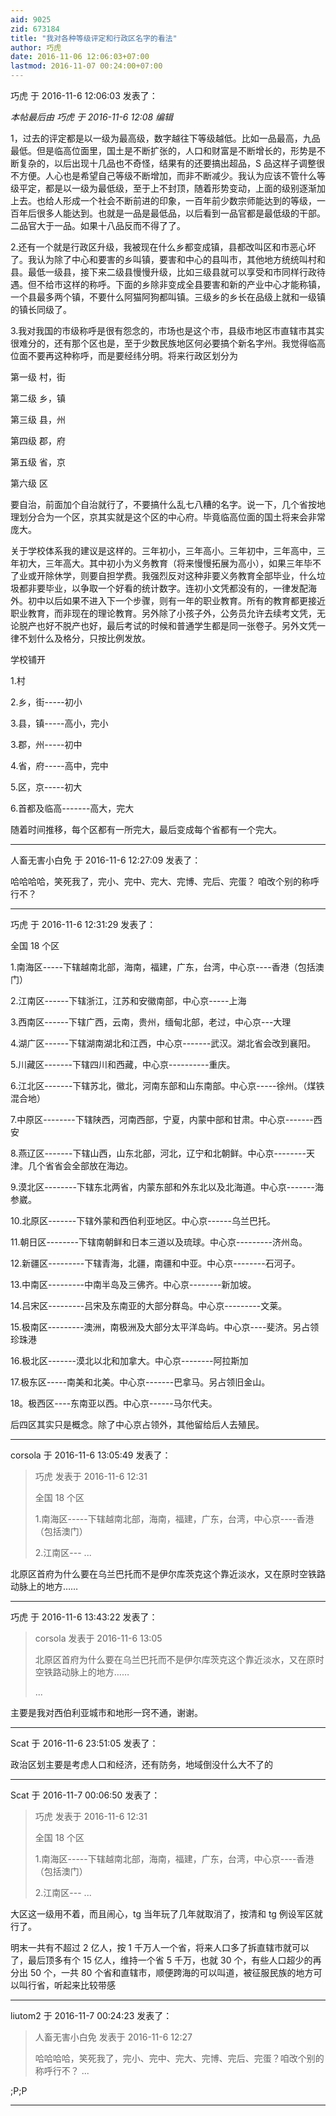 ```yaml
---
aid: 9025
zid: 673184
title: "我对各种等级评定和行政区名字的看法"
author: 巧虎
date: 2016-11-06 12:06:03+07:00
lastmod: 2016-11-07 00:24:00+07:00
---
```


巧虎 于 2016-11-6 12:06:03 发表了：

_本帖最后由 巧虎 于 2016-11-6 12:08 编辑_

1，过去的评定都是以一级为最高级，数字越往下等级越低。比如一品最高，九品最低。但是临高位面里，国土是不断扩张的，人口和财富是不断增长的，形势是不断复杂的，以后出现十几品也不奇怪，结果有的还要搞出超品，S 品这样子调整很不方便。人心也是希望自己等级不断增加，而非不断减少。我认为应该不管什么等级平定，都是以一级为最低级，至于上不封顶，随着形势变动，上面的级别逐渐加上去。也给人形成一个社会不断前进的印象，一百年前少数宗师能达到的等级，一百年后很多人能达到。也就是一品是最低品，以后看到一品官都是最低级的干部。二品官大于一品。如果十八品反而不得了了。

2.还有一个就是行政区升级，我被现在什么乡都变成镇，县都改叫区和市恶心坏了。我认为除了中心和要害的乡叫镇，要害和中心的县叫市，其他地方统统叫村和县。最低一级县，接下来二级县慢慢升级，比如三级县就可以享受和市同样行政待遇。但不给市这样的称呼。下面的乡除非变成全县要害和新的产业中心才能称镇，一个县最多两个镇，不要什么阿猫阿狗都叫镇。三级乡的乡长在品级上就和一级镇的镇长同级了。

3.我对我国的市级称呼是很有怨念的，市场也是这个市，县级市地区市直辖市其实很难分的，还有那个区也是，至于少数民族地区何必要搞个新名字州。我觉得临高位面不要再这种称呼，而是要经纬分明。将来行政区划分为

第一级 村，街

第二级 乡，镇

第三级 县，州

第四级 郡，府

第五级 省，京

第六级 区

要自治，前面加个自治就行了，不要搞什么乱七八糟的名字。说一下，几个省按地理划分合为一个区，京其实就是这个区的中心府。毕竟临高位面的国土将来会非常庞大。

关于学校体系我的建议是这样的。三年初小，三年高小。三年初中，三年高中，三年初大，三年高大。其中初小为义务教育（将来慢慢拓展为高小），如果三年毕不了业或开除休学，则要自担学费。我强烈反对这种非要义务教育全部毕业，什么垃圾都非要毕业，以争取一个好看的统计数字。连初小文凭都没有的，一律发配海外。初中以后如果不进入下一个步骤，则有一年的职业教育。所有的教育都更接近职业教育，而非现在的理论教育。另外除了小孩子外，公务员允许去续考文凭，无论脱产也好不脱产也好，最后考试的时候和普通学生都是同一张卷子。另外文凭一律不划什么及格分，只按比例发放。

学校铺开

1.村

2.乡，街-----初小

3.县，镇-----高小，完小

3.郡，州-----初中

4.省，府-----高中，完中

5.区，京-----初大

6.首都及临高-------高大，完大

随着时间推移，每个区都有一所完大，最后变成每个省都有一个完大。

---

人畜无害小白免 于 2016-11-6 12:27:09 发表了：

哈哈哈哈，笑死我了，完小、完中、完大、完博、完后、完蛋？
咱改个别的称呼行不？

---

巧虎 于 2016-11-6 12:31:29 发表了：

全国 18 个区

1.南海区-----下辖越南北部，海南，福建，广东，台湾，中心京----香港（包括澳门）

2.江南区------下辖浙江，江苏和安徽南部，中心京-----上海

3.西南区------下辖广西，云南，贵州，缅甸北部，老过，中心京---大理

4.湖广区------下辖湖南湖北和江西，中心京-------武汉。湖北省会改到襄阳。

5.川藏区-------下辖四川和西藏，中心京----------重庆。

6.江北区-------下辖苏北，徽北，河南东部和山东南部。中心京-----徐州。（煤铁混合地）

7.中原区--------下辖陕西，河南西部，宁夏，内蒙中部和甘肃。中心京-------西安

8.燕辽区-------下辖山西，山东北部，河北，辽宁和北朝鲜。中心京--------天津。几个省省会全部放在海边。

9.漠北区--------下辖东北两省，内蒙东部和外东北以及北海道。中心京-------海参崴。

10.北原区-------下辖外蒙和西伯利亚地区。中心京------乌兰巴托。

11.朝日区--------下辖南朝鲜和日本三道以及琉球。中心京---------济州岛。

12.新疆区---------下辖青海，北疆，南疆和中亚。中心京--------石河子。

13.中南区---------中南半岛及三佛齐。中心京--------新加坡。

14.吕宋区---------吕宋及东南亚的大部分群岛。中心京---------文莱。

15.极南区---------澳洲，南极洲及大部分太平洋岛屿。中心京----斐济。另占领珍珠港

16.极北区-------漠北以北和加拿大。中心京--------阿拉斯加

17.极东区-----南美和北美。中心京-------巴拿马。另占领旧金山。

18。极西区----东南亚以西。中心京------马尔代夫。

后四区其实只是概念。除了中心京占领外，其他留给后人去殖民。

---

corsola 于 2016-11-6 13:05:49 发表了：

> 巧虎 发表于 2016-11-6 12:31
>
> 全国 18 个区
>
> 1.南海区-----下辖越南北部，海南，福建，广东，台湾，中心京----香港（包括澳门）
>
> 2.江南区--- ...

北原区首府为什么要在乌兰巴托而不是伊尔库茨克这个靠近淡水，又在原时空铁路动脉上的地方……

---

巧虎 于 2016-11-6 13:43:22 发表了：

> corsola 发表于 2016-11-6 13:05
>
> 北原区首府为什么要在乌兰巴托而不是伊尔库茨克这个靠近淡水，又在原时空铁路动脉上的地方……
>
> ...

主要是我对西伯利亚城市和地形一窍不通，谢谢。

---

Scat 于 2016-11-6 23:51:05 发表了：

政治区划主要是考虑人口和经济，还有防务，地域倒没什么大不了的

---

Scat 于 2016-11-7 00:06:50 发表了：

> 巧虎 发表于 2016-11-6 12:31
>
> 全国 18 个区
>
> 1.南海区-----下辖越南北部，海南，福建，广东，台湾，中心京----香港（包括澳门）
>
> 2.江南区--- ...

大区这一级用不着，而且闹心，tg 当年玩了几年就取消了，按清和 tg 例设军区就行了。

明末一共有不超过 2 亿人，按 1 千万人一个省，将来人口多了拆直辖市就可以了，最后顶多有个 15 亿人，维持一个省 5 千万，也就 30 个，有些人口超少的再分出 50 个，一共 80 个省和直辖市，顺便跨海的可以叫道，被征服民族的地方可以叫行省，听起来比较带感

---

liutom2 于 2016-11-7 00:24:23 发表了：

> 人畜无害小白免 发表于 2016-11-6 12:27
>
> 哈哈哈哈，笑死我了，完小、完中、完大、完博、完后、完蛋？咱改个别的称呼行不？ ...

;P;P

---
